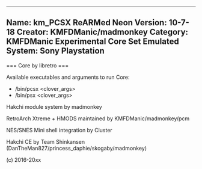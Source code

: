 -----------------------
Name: km_PCSX ReARMed Neon
Version: 10-7-18
Creator: KMFDManic/madmonkey
Category: KMFDManic Experimental Core Set
Emulated System: Sony Playstation 
-----------------------
=== Core by libretro ===

Available executables and arguments to run Core:
- /bin/pcsx <rom> <clover_args>
- /bin/psx <rom> <clover_args>

Hakchi module system by madmonkey

RetroArch Xtreme + HMODS maintained by KMFDManic/madmonkey/pcm

NES/SNES Mini shell integration by Cluster

Hakchi CE by Team Shinkansen (DanTheMan827/princess_daphie/skogaby/madmonkey)

(c) 2016-20xx
